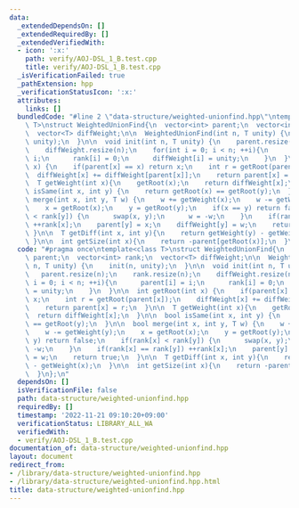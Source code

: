 ```yaml
---
data:
  _extendedDependsOn: []
  _extendedRequiredBy: []
  _extendedVerifiedWith:
  - icon: ':x:'
    path: verify/AOJ-DSL_1_B.test.cpp
    title: verify/AOJ-DSL_1_B.test.cpp
  _isVerificationFailed: true
  _pathExtension: hpp
  _verificationStatusIcon: ':x:'
  attributes:
    links: []
  bundledCode: "#line 2 \"data-structure/weighted-unionfind.hpp\"\ntemplate<class\
    \ T>\nstruct WeightedUnionFind{\n  vector<int> parent;\n  vector<int> rank;\n\
    \  vector<T> diffWeight;\n\n  WeightedUnionFind(int n, T unity) {\n    init(n,\
    \ unity);\n  }\n\n  void init(int n, T unity) {\n    parent.resize(n);\n    rank.resize(n);\n\
    \    diffWeight.resize(n);\n    for(int i = 0; i < n; ++i){\n      parent[i] =\
    \ i;\n      rank[i] = 0;\n      diffWeight[i] = unity;\n    }\n  }\n\n  int getRoot(int\
    \ x) {\n    if(parent[x] == x) return x;\n    int r = getRoot(parent[x]);\n  \
    \  diffWeight[x] += diffWeight[parent[x]];\n    return parent[x] = r;\n  }\n\n\
    \  T getWeight(int x){\n    getRoot(x);\n    return diffWeight[x];\n  }\n\n  bool\
    \ isSame(int x, int y) {\n    return getRoot(x) == getRoot(y);\n  }\n\n  bool\
    \ merge(int x, int y, T w) {\n    w += getWeight(x);\n    w -= getWeight(y);\n\
    \    x = getRoot(x);\n    y = getRoot(y);\n    if(x == y) return false;\n    if(rank[x]\
    \ < rank[y]) {\n      swap(x, y);\n      w = -w;\n    }\n    if(rank[x] == rank[y])\
    \ ++rank[x];\n    parent[y] = x;\n    diffWeight[y] = w;\n    return true;\n \
    \ }\n\n  T getDiff(int x, int y){\n    return getWeight(y) - getWeight(x);\n \
    \ }\n\n  int getSize(int x){\n    return -parent[getRoot(x)];\n  }\n};\n"
  code: "#pragma once\ntemplate<class T>\nstruct WeightedUnionFind{\n  vector<int>\
    \ parent;\n  vector<int> rank;\n  vector<T> diffWeight;\n\n  WeightedUnionFind(int\
    \ n, T unity) {\n    init(n, unity);\n  }\n\n  void init(int n, T unity) {\n \
    \   parent.resize(n);\n    rank.resize(n);\n    diffWeight.resize(n);\n    for(int\
    \ i = 0; i < n; ++i){\n      parent[i] = i;\n      rank[i] = 0;\n      diffWeight[i]\
    \ = unity;\n    }\n  }\n\n  int getRoot(int x) {\n    if(parent[x] == x) return\
    \ x;\n    int r = getRoot(parent[x]);\n    diffWeight[x] += diffWeight[parent[x]];\n\
    \    return parent[x] = r;\n  }\n\n  T getWeight(int x){\n    getRoot(x);\n  \
    \  return diffWeight[x];\n  }\n\n  bool isSame(int x, int y) {\n    return getRoot(x)\
    \ == getRoot(y);\n  }\n\n  bool merge(int x, int y, T w) {\n    w += getWeight(x);\n\
    \    w -= getWeight(y);\n    x = getRoot(x);\n    y = getRoot(y);\n    if(x ==\
    \ y) return false;\n    if(rank[x] < rank[y]) {\n      swap(x, y);\n      w =\
    \ -w;\n    }\n    if(rank[x] == rank[y]) ++rank[x];\n    parent[y] = x;\n    diffWeight[y]\
    \ = w;\n    return true;\n  }\n\n  T getDiff(int x, int y){\n    return getWeight(y)\
    \ - getWeight(x);\n  }\n\n  int getSize(int x){\n    return -parent[getRoot(x)];\n\
    \  }\n};\n"
  dependsOn: []
  isVerificationFile: false
  path: data-structure/weighted-unionfind.hpp
  requiredBy: []
  timestamp: '2022-11-21 09:10:20+09:00'
  verificationStatus: LIBRARY_ALL_WA
  verifiedWith:
  - verify/AOJ-DSL_1_B.test.cpp
documentation_of: data-structure/weighted-unionfind.hpp
layout: document
redirect_from:
- /library/data-structure/weighted-unionfind.hpp
- /library/data-structure/weighted-unionfind.hpp.html
title: data-structure/weighted-unionfind.hpp
---
```

